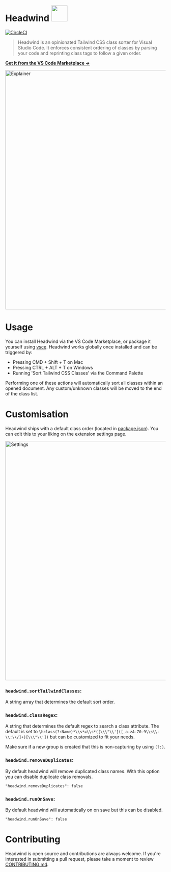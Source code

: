 # Headwind  <img src="https://github.com/heybourn/headwind/blob/master/icon.png?raw=true" width="50">

[![CircleCI](https://circleci.com/gh/heybourn/headwind.svg?style=svg)](https://circleci.com/gh/heybourn/headwind)

> Headwind is an opinionated Tailwind CSS class sorter for Visual Studio Code. It enforces consistent ordering of classes by parsing your code and reprinting class tags to follow a given order.

**[Get it from the VS Code Marketplace →](https://marketplace.visualstudio.com/items?itemName=heybourn.headwind)**

<img src="https://github.com/heybourn/headwind/blob/master/img/explainer.gif?raw=true" alt="Explainer" width="750px">

# Usage

You can install Headwind via the VS Code Marketplace, or package it yourself using [vsce](https://code.visualstudio.com/api/working-with-extensions/publishing-extension). Headwind works globally once installed and can be triggered by:

* Pressing CMD + Shift + T on Mac
* Pressing CTRL + ALT + T on Windows
* Running 'Sort Tailwind CSS Classes' via the Command Palette

Performing one of these actions will automatically sort all classes within an opened document. Any custom/unknown classes will be moved to the end of the class list.

# Customisation

Headwind ships with a default class order (located in [package.json](package.json)). You can edit this to your liking on the extension settings page.

<img src="https://github.com/heybourn/headwind/blob/master/img/settings.png?raw=true" alt="Settings" width="750px">

### `headwind.sortTailwindClasses`:

A string array that determines the default sort order.

### `headwind.classRegex`:

A string that determines the default regex to search a class attribute.
The default is set to `\bclass(?:Name)*\\s*=\\s*([\\\"\\']([_a-zA-Z0-9\\s\\-\\:\\/]+)[\\\"\\'])` but can be customized to fit your needs.

Make sure if a new group is created that this is non-capturing by using `(?:)`.

### `headwind.removeDuplicates`:

By default headwind will remove duplicated class names. With this option you can disable duplicate class removals.

`"headwind.removeDuplicates": false`

### `headwind.runOnSave`:

By default headwind will automatically on on save but this can be disabled.

`"headwind.runOnSave": false`


# Contributing

Headwind is open source and contributions are always welcome. If you're interested in submitting a pull request, please take a moment to review [CONTRIBUTING.md](.github/CONTRIBUTING.md).

